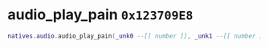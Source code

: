 # audio_play_pain `0x123709E8`

```lua
natives.audio.audio_play_pain(_unk0 --[[ number ]], _unk1 --[[ number ]])
```